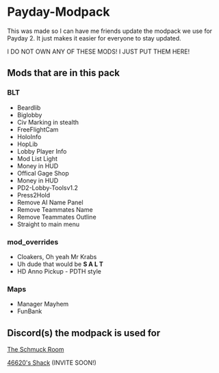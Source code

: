# Payday-Modpack

This was made so I can have me friends update the modpack we use for Payday 2. It just makes it easier for everyone to stay updated.

I DO NOT OWN ANY OF THESE MODS! I JUST PUT THEM HERE!

## Mods that are in this pack

### BLT

- Beardlib
- Biglobby
- Civ Marking in stealth
- FreeFlightCam
- HoloInfo
- HopLib
- Lobby Player Info
- Mod List Light
- Money in HUD
- Offical Gage Shop
- Money in HUD
- PD2-Lobby-Toolsv1.2
- Press2Hold
- Remove AI Name Panel
- Remove Teammates Name
- Remove Teammates Outline
- Straight to main menu

### mod_overrides

   - Cloakers, Oh yeah Mr Krabs
   - Uh dude that would be **S A L T**
   - HD Anno Pickup - PDTH style

### Maps

   - Manager Mayhem
   - FunBank

## Discord(s) the modpack is used for

[The Schmuck Room](https://discord.gg/YtwfQrD)

[46620's Shack]() (INVITE SOON!)
